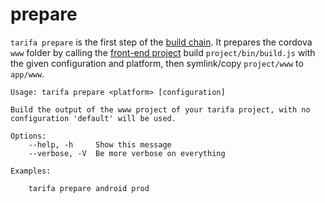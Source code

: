 # prepare

`tarifa prepare` is the first step of the [build chain](../workflow/indexhtml.md). It prepares the cordova `www` folder by calling the [front-end project](../project/index.md#the-www-project) build `project/bin/build.js` with the given configuration and platform, then symlink/copy `project/www` to `app/www`.

```
Usage: tarifa prepare <platform> [configuration]

Build the output of the www project of your tarifa project, with no
configuration 'default' will be used.

Options:
    --help, -h     Show this message
    --verbose, -V  Be more verbose on everything

Examples:

    tarifa prepare android prod
```
